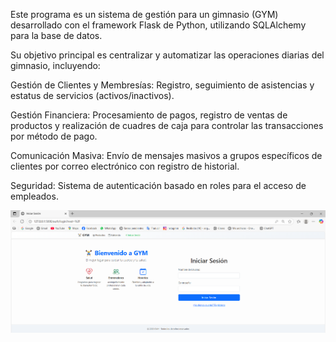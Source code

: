 Este programa es un sistema de gestión para un gimnasio (GYM) desarrollado con el framework Flask de Python, utilizando SQLAlchemy para la base de datos.

Su objetivo principal es centralizar y automatizar las operaciones diarias del gimnasio, incluyendo:

Gestión de Clientes y Membresías: Registro, seguimiento de asistencias y estatus de servicios (activos/inactivos).

Gestión Financiera: Procesamiento de pagos, registro de ventas de productos y realización de cuadres de caja para controlar las transacciones por método de pago.

Comunicación Masiva: Envío de mensajes masivos a grupos específicos de clientes por correo electrónico con registro de historial.

Seguridad: Sistema de autenticación basado en roles para el acceso de empleados.

![image alt](https://github.com/keiv34/GYM/blob/bd0e0b7d6b42e22080623528820794691ff0adba/Captura%20de%20pantalla%202025-10-16%20095542.png)
